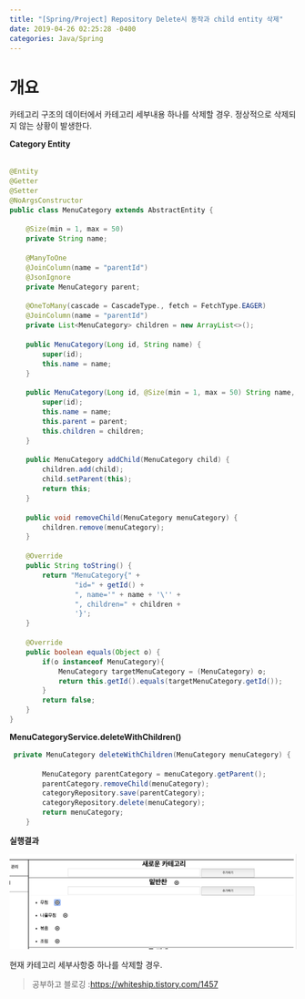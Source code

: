 ```yaml
---
title: "[Spring/Project] Repository Delete시 동작과 child entity 삭제"
date: 2019-04-26 02:25:28 -0400
categories: Java/Spring
---
```


# 개요

카테고리 구조의 데이터에서 카테고리 세부내용 하나를 삭제할 경우. 정상적으로 삭제되지 않는 상황이 발생한다.



**Category Entity**

```java

@Entity
@Getter
@Setter
@NoArgsConstructor
public class MenuCategory extends AbstractEntity {

    @Size(min = 1, max = 50)
    private String name;

    @ManyToOne
    @JoinColumn(name = "parentId")
    @JsonIgnore
    private MenuCategory parent;

    @OneToMany(cascade = CascadeType., fetch = FetchType.EAGER)
    @JoinColumn(name = "parentId")
    private List<MenuCategory> children = new ArrayList<>();

    public MenuCategory(Long id, String name) {
        super(id);
        this.name = name;
    }

    public MenuCategory(Long id, @Size(min = 1, max = 50) String name, MenuCategory parent, List<MenuCategory> children) {
        super(id);
        this.name = name;
        this.parent = parent;
        this.children = children;
    }

    public MenuCategory addChild(MenuCategory child) {
        children.add(child);
        child.setParent(this);
        return this;
    }

    public void removeChild(MenuCategory menuCategory) {
        children.remove(menuCategory);
    }

    @Override
    public String toString() {
        return "MenuCategory{" +
                "id=" + getId() +
                ", name='" + name + '\'' +
                ", children=" + children +
                '}';
    }

    @Override
    public boolean equals(Object o) {
        if(o instanceof MenuCategory){
            MenuCategory targetMenuCategory = (MenuCategory) o;
            return this.getId().equals(targetMenuCategory.getId());
        }
        return false;
    }
}
```



**MenuCategoryService.deleteWithChildren()**

```Java
 private MenuCategory deleteWithChildren(MenuCategory menuCategory) {

        MenuCategory parentCategory = menuCategory.getParent();
        parentCategory.removeChild(menuCategory);
        categoryRepository.save(parentCategory);
        categoryRepository.delete(menuCategory);
        return menuCategory;
    }
```



**실행결과**

![image-20190427015745754](/assets/images/image-20190427015745754.png)

현재 카테고리 세부사항중 하나를 삭제할 경우.



> 공부하고 블로깅 :<https://whiteship.tistory.com/1457>
